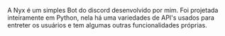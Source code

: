 A Nyx é um simples Bot do discord desenvolvido por mim. Foi projetada inteiramente em Python, nela há uma variedades de API's usados para entreter os usuários 
e tem algumas outras funcionalidades próprias.
